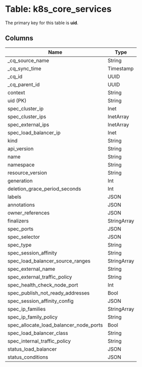 # Table: k8s_core_services



The primary key for this table is **uid**.



## Columns
| Name          | Type          |
| ------------- | ------------- |
|_cq_source_name|String|
|_cq_sync_time|Timestamp|
|_cq_id|UUID|
|_cq_parent_id|UUID|
|context|String|
|uid (PK)|String|
|spec_cluster_ip|Inet|
|spec_cluster_ips|InetArray|
|spec_external_ips|InetArray|
|spec_load_balancer_ip|Inet|
|kind|String|
|api_version|String|
|name|String|
|namespace|String|
|resource_version|String|
|generation|Int|
|deletion_grace_period_seconds|Int|
|labels|JSON|
|annotations|JSON|
|owner_references|JSON|
|finalizers|StringArray|
|spec_ports|JSON|
|spec_selector|JSON|
|spec_type|String|
|spec_session_affinity|String|
|spec_load_balancer_source_ranges|StringArray|
|spec_external_name|String|
|spec_external_traffic_policy|String|
|spec_health_check_node_port|Int|
|spec_publish_not_ready_addresses|Bool|
|spec_session_affinity_config|JSON|
|spec_ip_families|StringArray|
|spec_ip_family_policy|String|
|spec_allocate_load_balancer_node_ports|Bool|
|spec_load_balancer_class|String|
|spec_internal_traffic_policy|String|
|status_load_balancer|JSON|
|status_conditions|JSON|